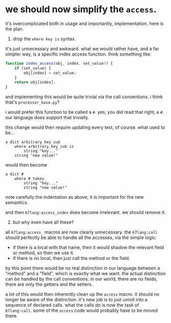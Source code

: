 # we should now simplify the `access`.

it's overcomplicated both in usage and importantly, implementation. here is the plan.

1. drop the `where key is` syntax.

it's just unnecessary and awkward. what we would rather have, and a far simpler way, is a specific index access function. think something like:

```js
function index_access(obj, index, set_value?) {
    if (set_value) {
        obj[index] = set_value;
    }
    return obj[index];
}
```

and implementing this would be quite trivial via the call conventions. i think that's `processor_base.py`?

i would prefer this function to be called a `#`. yes, you did read that right, a `#`. our language does support that trivially.

this change would then require updating every test, of course. what used to be...

```
a dict arbitrary_key_sub
	where arbitrary_key_sub is
		string "key..."
    string "new value!"
```

would then become

```
a dict #
	where # takes
		string "key..."	
		string "new value!"
```

note carefully the indentation as above, it is important for the new semantics.

and then `67lang:access_index` does become irrelevant. we should remove it.

2. but why even have all these?

all `67lang:access_` macros are now clearly unnecessary. the `67lang:call` should perfectly be able to handle all the accesses, via the simple logic:
- if there is a local with that name, then it would shadow the relevant field or method, so then we use it.
- if there is no local, then just call the method or the field.

by this point there would be no real distinction in our language between a "method" and a "field", which is exactly what we want. the actual distinction can be handled by the call conventions. in our world, there are no fields, there are only the getters and the setters.

a lot of this would then inherently clean up the `access` macro. it should no longer be aware of the distinction. it's new job is to just unroll into a sequence of declared calls. what the calls *do* is now the task of `67lang:call`. some of the `access` code would probably have to be moved there.
